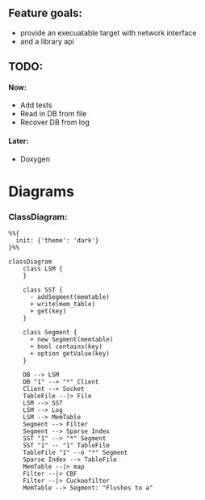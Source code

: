 ## Feature goals:
- provide an execuatable target with network interface
- and a library api

## TODO:
#### Now:
- Add tests
- Read in DB from file
- Recover DB from log

#### Later:
- Doxygen

# Diagrams
### ClassDiagram:
``` mermaid
%%{
  init: {'theme': 'dark'}
}%%

classDiagram
    class LSM {
    }

    class SST {
      - addSegment(memtable)
      + write(mem_table)
      + get(key)
    }

    class Segment {
      + new Segment(memtable)
      + bool contains(key)
      + option getValue(key)
    }

    DB --> LSM 
    DB "1" --> "*" Client 
    Client --> Socket
    TableFile --|> File
    LSM --> SST
    LSM --> Log 
    LSM --> MemTable 
    Segment --> Filter 
    Segment --> Sparse Index
    SST "1" --> "*" Segment
    SST "1" -- "1" TableFile
    TableFile "1" --o "*" Segment
    Sparse Index --> TableFile
    MemTable --|> map
    Filter --|> CBF
    Filter --|> Cuckoofilter
    MemTable --> Segment: "Flushes to a"
```
